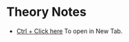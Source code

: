 # Theory Notes
 - [Ctrl + Click here](https://github.com/RouthKiranBabu/Masai-School-Journey/blob/main/Placements/Placement%20Interview%20Question%20DOC/Selenium.pdf) To open in New Tab.
